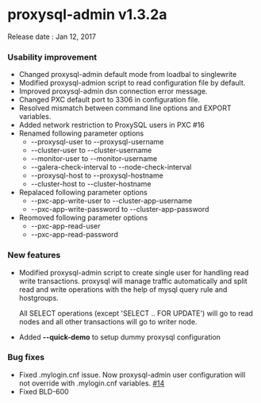 # proxysql-admin v1.3.2a

Release date : Jan 12, 2017

### Usability improvement

* Changed proxysql-admin default mode from loadbal to singlewrite
* Modified proxysql-admion script to read configuration file by default.
* Improved proxysql-admin dsn connection error message.
* Changed PXC default port to 3306 in configuration file.
* Resolved mismatch between command line options and EXPORT variables.
* Added network restriction to ProxySQL users in PXC #16
* Renamed following parameter options
  * --proxysql-user to --proxysql-username
  * --cluster-user to --cluster-username
  * --monitor-user to --monitor-username
  * --galera-check-interval to --node-check-interval
  * --proxysql-host to --proxysql-hostname
  * --cluster-host to --cluster-hostname
* Repalaced following parameter options
  * --pxc-app-write-user to --cluster-app-username
  * --pxc-app-write-password to --cluster-app-password
* Reomoved following parameter options
  * --pxc-app-read-user
  * --pxc-app-read-password
  
  

### New features

* Modified proxysql-admin script to create single user for handling read write transactions. proxysql will manage traffic automatically and split read and write operations with the help of mysql query rule and hostgroups.

  All SELECT operations (except 'SELECT .. FOR UPDATE') will go to read nodes and all other transactions will go to writer node.
* Added __--quick-demo__ to setup dummy proxysql configuration

### Bug fixes

* Fixed .mylogin.cnf issue. Now proxysql-admin user configuration will not override with .mylogin.cnf variables. [#14](../../../../issues/14)
* Fixed BLD-600
